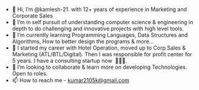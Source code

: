 - 👋 Hi, I’m @kamlesh-21. with 12+ years of experience in Marketing and Corporate Sales
- 👀 I’m in self pursuit of understanding computer science & engineering in depth to do challenging and innovative projects with high level tools.
- 🌱 I’m currently learning Programming Languages, Data Structures and Algorithms, How to better design the programs & more... 
- 👀 I started my career with Hotel Operation, moved up to Corp Sales & Marketing (ATL/BTL/Digital). Then I was responsible for profit center for 5 years. I have a consulting startup now  🚀👩‍💻.
- 💞️ I’m looking to collaborate & learn more on developing Technologies. Open to roles.  
- 📫 How to reach me  - kumar2105k@gmail.com 

<!---
kamlesh-21/kamlesh-21 is a ✨ special ✨ repository because its `README.md` (this file) appears on your GitHub profile.
You can click the Preview link to take a look at your changes.
--->

